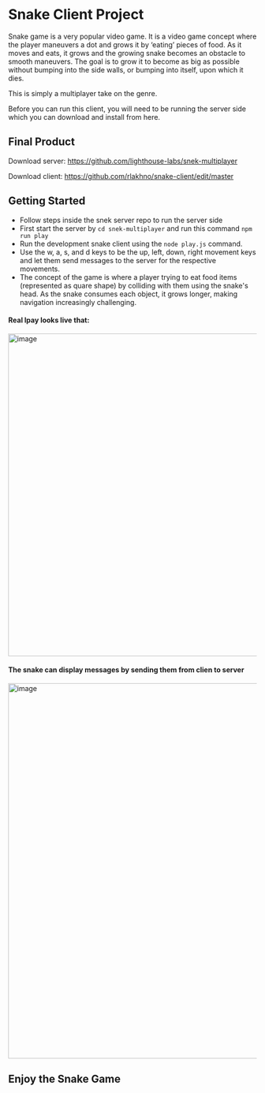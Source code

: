 # Snake Client Project

Snake game is a very popular video game. It is a video game concept where the player maneuvers a dot and grows it by ‘eating’ pieces of food. As it moves and eats, it grows and the growing snake becomes an obstacle to smooth maneuvers. The goal is to grow it to become as big as possible without bumping into the side walls, or bumping into itself, upon which it dies.

This is simply a multiplayer take on the genre.

Before you can run this client, you will need to be running the server side which you can download and install from here. 

## Final Product

Download server: https://github.com/lighthouse-labs/snek-multiplayer

Download client: https://github.com/rlakhno/snake-client/edit/master

## Getting Started

- Follow steps inside the snek server repo to run the server side
- First start the server by `cd snek-multiplayer` and run this command `npm run play`
- Run the development snake client using the `node play.js` command.
- Use the w, a, s, and d keys to be the up, left, down, right movement keys and let them send messages to the server for the respective movements.
- The concept of the game is where a player trying to eat food items (represented as quare shape) by colliding with them using the snake's head. As the snake consumes each object, it grows longer, making navigation increasingly challenging.

#### Real lpay looks live that: 

<img width="655" alt="image" src="https://github.com/rlakhno/snake-client/assets/116111453/47685ffe-94f0-414f-8987-30bfa5cbc5f6">

#### The snake can display messages by sending them from clien to server
<img width="762" alt="image" src="https://github.com/rlakhno/snake-client/assets/116111453/24e7eae0-6c4c-4cf7-92bb-a84add6f0fdb">



## Enjoy the Snake Game
